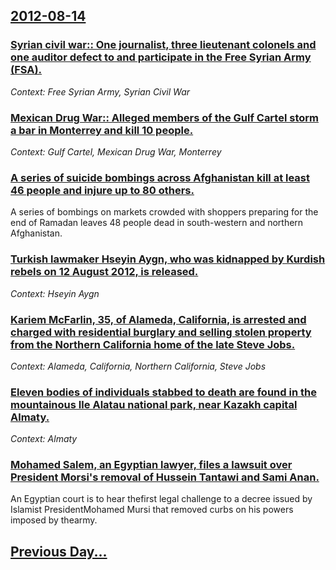 ## [2012-08-14](/news/2012/08/14/index.md)

### [Syrian civil war:: One journalist, three lieutenant colonels and one auditor defect to and participate in the Free Syrian Army (FSA). ](/news/2012/08/14/syrian-civil-war-one-journalist-three-lieutenant-colonels-and-one-auditor-defect-to-and-participate-in-the-free-syrian-army-fsa.md)
_Context: Free Syrian Army, Syrian Civil War_

### [Mexican Drug War:: Alleged members of the Gulf Cartel storm a bar in Monterrey and kill 10 people. ](/news/2012/08/14/mexican-drug-war-alleged-members-of-the-gulf-cartel-storm-a-bar-in-monterrey-and-kill-10-people.md)
_Context: Gulf Cartel, Mexican Drug War, Monterrey_

### [A series of suicide bombings across Afghanistan kill at least 46 people and injure up to 80 others. ](/news/2012/08/14/a-series-of-suicide-bombings-across-afghanistan-kill-at-least-46-people-and-injure-up-to-80-others.md)
A series of bombings on markets crowded with shoppers preparing for the end of Ramadan leaves 48 people dead in south-western and northern Afghanistan.

### [Turkish lawmaker Hseyin Aygn, who was kidnapped by Kurdish rebels on 12 August 2012, is released. ](/news/2012/08/14/turkish-lawmaker-huseyin-aygun-who-was-kidnapped-by-kurdish-rebels-on-12-august-2012-is-released.md)
_Context: Hseyin Aygn_

### [Kariem McFarlin, 35, of Alameda, California, is arrested and charged with residential burglary and selling stolen property from the Northern California home of the late Steve Jobs. ](/news/2012/08/14/kariem-mcfarlin-35-of-alameda-california-is-arrested-and-charged-with-residential-burglary-and-selling-stolen-property-from-the-northern.md)
_Context: Alameda, California, Northern California, Steve Jobs_

### [Eleven bodies of individuals stabbed to death are found in the mountainous Ile Alatau national park, near Kazakh capital Almaty. ](/news/2012/08/14/eleven-bodies-of-individuals-stabbed-to-death-are-found-in-the-mountainous-ile-alatau-national-park-near-kazakh-capital-almaty.md)
_Context: Almaty_

### [Mohamed Salem, an Egyptian lawyer, files a lawsuit over President Morsi's removal of Hussein Tantawi and Sami Anan. ](/news/2012/08/14/mohamed-salem-an-egyptian-lawyer-files-a-lawsuit-over-president-morsi-s-removal-of-hussein-tantawi-and-sami-anan.md)
An Egyptian court is to hear thefirst legal challenge to a decree issued by Islamist PresidentMohamed Mursi that removed curbs on his powers imposed by thearmy.

## [Previous Day...](/news/2012/08/13/index.md)

